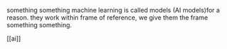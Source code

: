 something something machine learning is called models (AI models)for a reason. they work within frame of reference, we give them the frame something something.

[[ai]]